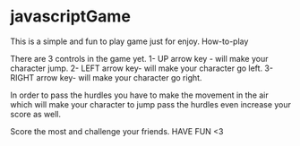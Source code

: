 # javascriptGame
 This is a simple and fun to play game just for enjoy.
How-to-play 

There are 3 controls in the game yet.
1- UP arrow key - will make your character jump.
2- LEFT arrow key- will make your character go left.
3- RIGHT arrow key- will make your character go right.

In order to pass the hurdles you have to make the movement in the air which will make your character to jump pass the hurdles even increase your score as well.

Score the most and challenge your friends.
HAVE FUN <3

